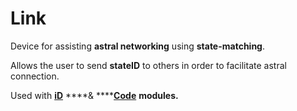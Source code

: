 # Link

Device for assisting **astral networking** using **state-matching**. 

Allows the user to send **stateID** to others in order to facilitate astral connection.

Used with [**iD**](untitled.md) ****& ****[**Code**](untitled-1.md) ****modules**.**

